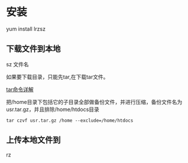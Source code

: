 # 安装
yum install lrzsz

## 下载文件到本地
sz 文件名


如果要下载目录，只能先tar,在下载tar文件。

[tar命令详解](http://blog.chinaunix.net/uid-20648927-id-1907293.html)

把/home目录下包括它的子目录全部做备份文件，并进行压缩，备份文件名为usr.tar.gz，并且排除/home/htdocs目录

```
tar czvf usr.tar.gz /home --exclude=/home/htdocs
```
## 上传本地文件到
rz

